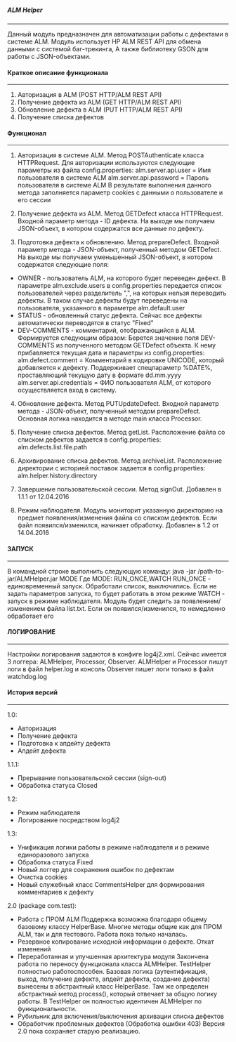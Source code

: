 ﻿##### ALM Helper #####
----------------------------------------------------------------------------

Данный модуль предназначен для автоматизации работы с дефектами в системе ALM.
Модуль использует HP ALM REST API для обмена данными с системой баг-трекинга,
А также библиотеку GSON для работы с JSON-объектами.


#### Краткое описание функционала ####
----------------------------------------------------------------------------

1) Авторизация в ALM (POST HTTP/ALM REST API)
2) Получение дефекта из ALM (GET HTTP/ALM REST API)
3) Обновление дефекта в ALM (PUT HTTP/ALM REST API)
4) Получение списка дефектов

#### Функционал ####
----------------------------------------------------------------------------
1) Авторизация в системе ALM. Метод POSTAuthenticate класса HTTPRequest.
Для авторизации используются следующие параметры из файла config.properties:
alm.server.api.user = Имя пользователя в системе ALM
alm.server.api.password = Пароль пользователя в системе ALM
В результате выполнения данного метода заполняется параметр cookies с данными о пользователе и его сессии

2) Получение дефекта из ALM. Метод GETDefect класса HTTPRequest.
Входной параметр метода - ID дефекта.
На выходе мы получаем JSON-объект, в котором содержатся все данные по дефекту.

3) Подготовка дефекта к обновлению. Метод prepareDefect.
Входной параметр метода - JSON-объект, полученный методом GETDefect.
На выходе мы получаем уменьшенный JSON-объект, в котором содержатся следующие поля:
* OWNER - пользователь ALM, на которого будет переведен дефект. В параметре alm.exclude.users в config.properties передается список пользователей через разделитель ",", на которых нельзя переводить дефекты.
В таком случае дефекты будут переведены на пользователя, указанного в параметре alm.default.user
* STATUS - обновленный статус дефекта. Сейчас все дефекты автоматически переводятся в статус "Fixed"
* DEV-COMMENTS - комментарий, отображающийся в ALM. Формируется следующим образом:
Берется значение поля DEV-COMMENTS из полученного методом GETDefect объекта. К нему прибавляется текущая дата и параметры из config.properties:
alm.defect.comment = Комментарий в кодировке UNICODE, который добавляется к дефекту. Поддерживает спецпараметр %DATE%, проставляющий текущую дату в формате dd.mm.yyyy
alm.server.api.credentials = ФИО пользователя ALM, от которого осуществляется вход в систему.

4) Обновление дефекта. Метод PUTUpdateDefect.
Входной параметр метода  - JSON-объект, полученный методом prepareDefect.
Основная логика находится в методе main класса Processor.

5) Получение списка дефектов. Метод getList.
Расположение файла со списком дефектов задается в config.properties:
alm.defects.list.file.path

6) Архивирование списка дефектов. Метод archiveList.
Расположение директории с историей поставок задается в config.properties:
alm.helper.history.directory

7) Завершение пользовательской сессии. Метод signOut.
Добавлен в 1.1.1 от 12.04.2016

8) Режим наблюдателя. Модуль мониторит указанную директорию на предмет появления/изменения файла со списком дефектов. Если файл появился/изменился, начинает обработку.
Добавлен в 1.2 от 14.04.2016

#### ЗАПУСК ####
----------------------------------------------------------------------------
В командной строке выполнить следующую команду: java -jar /path-to-jar/ALMHelper.jar MODE
Где MODE: RUN_ONCE,WATCH
RUN_ONCE - единовременный запуск. Обработали список, выключились. Если не задать параметров запуска, то будет работать в этом режиме
WATCH - запуск в режиме наблюдателя. Модуль будет следить за появлением/изменением файла list.txt. Если он появился/изменился, то немедленно обработает его

#### ЛОГИРОВАНИЕ ####
----------------------------------------------------------------------------
Настройки логирования задаются в конфиге log4j2.xml. Сейчас имеется 3 логгера: ALMHelper, Processor, Observer.
ALMHelper и Processor пишут логи в файл helper.log и консоль
Observer пишет логи только в файл watchdog.log

#### История версий ####
----------------------------------------------------------------------------
1.0:
* Авторизация
* Получение дефекта
* Подготовка к апдейту дефекта
* Апдейт дефекта

1.1.1:
* Прерывание пользовательской сессии (sign-out)
* Обработка статуса Closed

1.2:
* Режим наблюдателя
* Логирование посредством log4j2

1.3:
* Унификация логики работы в режиме наблюдателя и в режиме единоразового запуска
* Обработка статуса Fixed
* Новый логгер для сохранения ошибок по дефектам
* Очистка cookies
* Новый служебный класс CommentsHelper для формирования комментариев к дефекту

2.0 (package com.test):
* Работа с ПРОМ ALM
Поддержка возможна благодаря общему базовому классу HelperBase. Многие методы общие как для ПРОМ ALM, так и для тестового.
Работа пока только началась.
* Резервное копирование исходной информации о дефекте. Откат изменений
* Переработанная и улучшенная архитектура модуля
Закончена работа по переносу функционала класса ALMHelper. TestHelper полностью работоспособен.
Базовая логика (аутентификация, выход, получение дефекта, апдейт дефекта, создание дефекта) вынесены в абстрактный класс HelperBase.
Там же определен абстрактный метод process(), который отвечает за общую логику работы. В TestHelper он полностью идентичен ALMHelper по функциональности.
* Рубильник для включения/выключения архивации списка дефектов
* Обработчик проблемных дефектов (Обработка ошибки 403)
Версия 2.0 пока сохраняет старую реализацию.